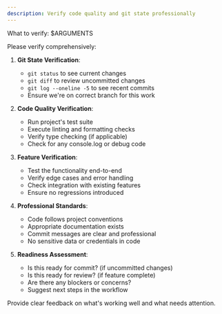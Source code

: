 ```yaml
---
description: Verify code quality and git state professionally
---
```


What to verify: $ARGUMENTS

Please verify comprehensively:

1. **Git State Verification**:
   - `git status` to see current changes
   - `git diff` to review uncommitted changes
   - `git log --oneline -5` to see recent commits
   - Ensure we're on correct branch for this work

2. **Code Quality Verification**:
   - Run project's test suite
   - Execute linting and formatting checks
   - Verify type checking (if applicable)
   - Check for any console.log or debug code

3. **Feature Verification**:
   - Test the functionality end-to-end
   - Verify edge cases and error handling
   - Check integration with existing features
   - Ensure no regressions introduced

4. **Professional Standards**:
   - Code follows project conventions
   - Appropriate documentation exists
   - Commit messages are clear and professional
   - No sensitive data or credentials in code

5. **Readiness Assessment**:
   - Is this ready for commit? (if uncommitted changes)
   - Is this ready for review? (if feature complete)
   - Are there any blockers or concerns?
   - Suggest next steps in the workflow

Provide clear feedback on what's working well and what needs attention.

